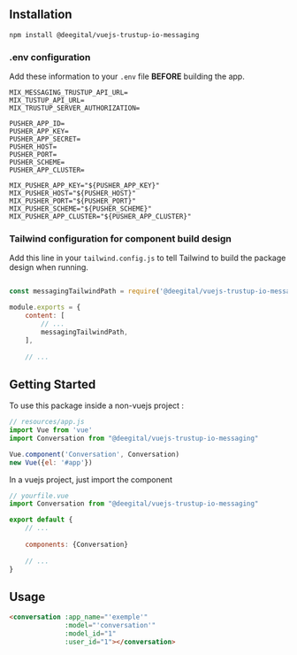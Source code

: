 ## Installation

```shell
npm install @deegital/vuejs-trustup-io-messaging
```

### .env configuration

Add these information to your `.env` file **BEFORE** building the app.
```dotenv
MIX_MESSAGING_TRUSTUP_API_URL=
MIX_TUSTUP_API_URL=
MIX_TRUSTUP_SERVER_AUTHORIZATION=

PUSHER_APP_ID=
PUSHER_APP_KEY=
PUSHER_APP_SECRET=
PUSHER_HOST=
PUSHER_PORT=
PUSHER_SCHEME=
PUSHER_APP_CLUSTER=

MIX_PUSHER_APP_KEY="${PUSHER_APP_KEY}"
MIX_PUSHER_HOST="${PUSHER_HOST}"
MIX_PUSHER_PORT="${PUSHER_PORT}"
MIX_PUSHER_SCHEME="${PUSHER_SCHEME}"
MIX_PUSHER_APP_CLUSTER="${PUSHER_APP_CLUSTER}"
```

### Tailwind configuration for component build design
Add this line in your `tailwind.config.js` to tell Tailwind to build the package design when running.
```js

const messagingTailwindPath = require('@deegital/vuejs-trustup-io-messaging/tailwind')

module.exports = {
    content: [
        // ...
        messagingTailwindPath,
    ],
    
    // ...
```

## Getting Started

To use this package inside a non-vuejs project :
```js
// resources/app.js
import Vue from 'vue'
import Conversation from "@deegital/vuejs-trustup-io-messaging"

Vue.component('Conversation', Conversation)
new Vue({el: '#app'})
```

In a vuejs project, just import the component
```js
// yourfile.vue
import Conversation from "@deegital/vuejs-trustup-io-messaging"

export default {
    // ...
    
    components: {Conversation}
    
    // ...
}
```

## Usage
```html
<conversation :app_name="'exemple'"
              :model="'conversation'"
              :model_id="1"
              :user_id="1"></conversation>
```